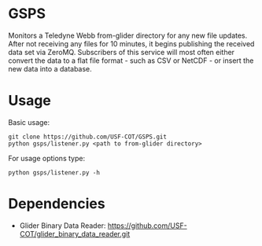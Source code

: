# GSPS

Monitors a Teledyne Webb from-glider directory for any new file updates.  After not receiving any files for 10 minutes, it begins publishing the received data set via ZeroMQ.  Subscribers of this service will most often either convert the data to a flat file format - such as CSV or NetCDF - or insert the new data into a database.

# Usage

Basic usage:

```
git clone https://github.com/USF-COT/GSPS.git
python gsps/listener.py <path to from-glider directory>
```

For usage options type:

```
python gsps/listener.py -h
```

# Dependencies

* Glider Binary Data Reader: https://github.com/USF-COT/glider_binary_data_reader.git
